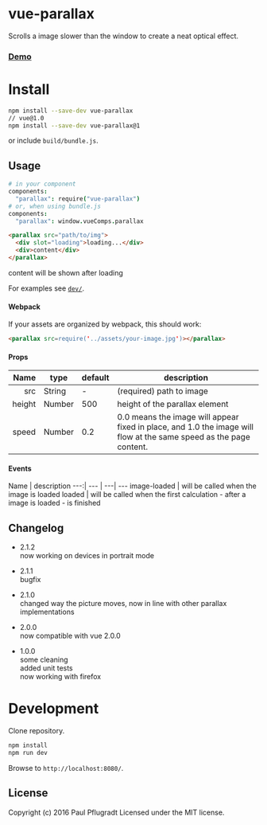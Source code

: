 # vue-parallax

Scrolls a image slower than the window to create a neat optical effect.

### [Demo](https://vue-comps.github.io/vue-parallax)


# Install

```sh
npm install --save-dev vue-parallax
// vue@1.0
npm install --save-dev vue-parallax@1
```
or include `build/bundle.js`.

## Usage
```coffee
# in your component
components:
  "parallax": require("vue-parallax")
# or, when using bundle.js
components:
  "parallax": window.vueComps.parallax
```
```html
<parallax src="path/to/img">
  <div slot="loading">loading...</div>
  <div>content</div>
</parallax>
```
content will be shown after loading

For examples see [`dev/`](dev/).

#### Webpack
If your assets are organized by webpack, this should work:
```html
<parallax src=require('../assets/your-image.jpg')></parallax>
```

#### Props
Name | type | default | description
---:| --- | ---| ---
src | String | - | (required) path to image
height | Number | 500 | height of the parallax element
speed | Number | 0.2 | 0.0 means the image will appear fixed in place, and 1.0 the image will flow at the same speed as the page content.

#### Events
Name |  description
---:| --- | ---| ---
image-loaded |  will be called when the image is loaded
loaded |  will be called when the first calculation - after a image is loaded - is finished

## Changelog
- 2.1.2  
now working on devices in portrait mode

- 2.1.1  
bugfix  

- 2.1.0  
changed way the picture moves, now in line with other parallax implementations  

- 2.0.0  
now compatible with vue 2.0.0  

- 1.0.0  
some cleaning  
added unit tests  
now working with firefox  

# Development
Clone repository.
```sh
npm install
npm run dev
```
Browse to `http://localhost:8080/`.

## License
Copyright (c) 2016 Paul Pflugradt
Licensed under the MIT license.
